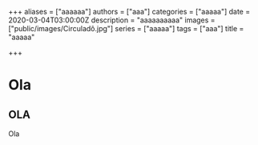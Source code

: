 +++
aliases = ["aaaaaa"]
authors = ["aaa"]
categories = ["aaaaa"]
date = 2020-03-04T03:00:00Z
description = "aaaaaaaaaa"
images = ["public/images/Circuladô.jpg"]
series = ["aaaaa"]
tags = ["aaa"]
title = "aaaaa"

+++
# Ola
## OLA

Ola